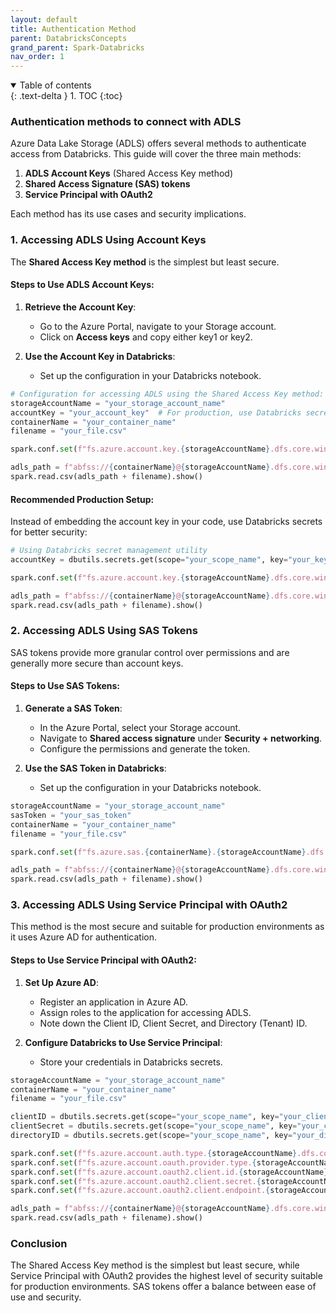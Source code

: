 ```yaml
---
layout: default
title: Authentication Method
parent: DatabricksConcepts
grand_parent: Spark-Databricks
nav_order: 1
---
```


<details open markdown="block">
  <summary>
    Table of contents
  </summary>
  {: .text-delta }
1. TOC
{:toc}
</details>

### Authentication methods to connect with ADLS

Azure Data Lake Storage (ADLS) offers several methods to authenticate access from Databricks. This guide will cover the three main methods:

1. **ADLS Account Keys** (Shared Access Key method)
2. **Shared Access Signature (SAS) tokens**
3. **Service Principal with OAuth2**

Each method has its use cases and security implications. 

### 1. Accessing ADLS Using Account Keys

The **Shared Access Key method** is the simplest but least secure. 

#### Steps to Use ADLS Account Keys:

1. **Retrieve the Account Key**:
   - Go to the Azure Portal, navigate to your Storage account.
   - Click on **Access keys** and copy either key1 or key2.

2. **Use the Account Key in Databricks**:
   - Set up the configuration in your Databricks notebook.

```python
# Configuration for accessing ADLS using the Shared Access Key method:
storageAccountName = "your_storage_account_name"
accountKey = "your_account_key"  # For production, use Databricks secret scope
containerName = "your_container_name"
filename = "your_file.csv"

spark.conf.set(f"fs.azure.account.key.{storageAccountName}.dfs.core.windows.net", accountKey)

adls_path = f"abfss://{containerName}@{storageAccountName}.dfs.core.windows.net/"
spark.read.csv(adls_path + filename).show()
```

#### Recommended Production Setup:

Instead of embedding the account key in your code, use Databricks secrets for better security:

```python
# Using Databricks secret management utility
accountKey = dbutils.secrets.get(scope="your_scope_name", key="your_key_name")

spark.conf.set(f"fs.azure.account.key.{storageAccountName}.dfs.core.windows.net", accountKey)

adls_path = f"abfss://{containerName}@{storageAccountName}.dfs.core.windows.net/"
spark.read.csv(adls_path + filename).show()
```

### 2. Accessing ADLS Using SAS Tokens

SAS tokens provide more granular control over permissions and are generally more secure than account keys.

#### Steps to Use SAS Tokens:

1. **Generate a SAS Token**:
   - In the Azure Portal, select your Storage account.
   - Navigate to **Shared access signature** under **Security + networking**.
   - Configure the permissions and generate the token.

2. **Use the SAS Token in Databricks**:
   - Set up the configuration in your Databricks notebook.

```python
storageAccountName = "your_storage_account_name"
sasToken = "your_sas_token"
containerName = "your_container_name"
filename = "your_file.csv"

spark.conf.set(f"fs.azure.sas.{containerName}.{storageAccountName}.dfs.core.windows.net", sasToken)

adls_path = f"abfss://{containerName}@{storageAccountName}.dfs.core.windows.net/"
spark.read.csv(adls_path + filename).show()
```

### 3. Accessing ADLS Using Service Principal with OAuth2

This method is the most secure and suitable for production environments as it uses Azure AD for authentication.

#### Steps to Use Service Principal with OAuth2:

1. **Set Up Azure AD**:
   - Register an application in Azure AD.
   - Assign roles to the application for accessing ADLS.
   - Note down the Client ID, Client Secret, and Directory (Tenant) ID.

2. **Configure Databricks to Use Service Principal**:
   - Store your credentials in Databricks secrets.

```python
storageAccountName = "your_storage_account_name"
containerName = "your_container_name"
filename = "your_file.csv"

clientID = dbutils.secrets.get(scope="your_scope_name", key="your_client_id_key")
clientSecret = dbutils.secrets.get(scope="your_scope_name", key="your_client_secret_key")
directoryID = dbutils.secrets.get(scope="your_scope_name", key="your_directory_id_key")

spark.conf.set(f"fs.azure.account.auth.type.{storageAccountName}.dfs.core.windows.net", "OAuth")
spark.conf.set(f"fs.azure.account.oauth.provider.type.{storageAccountName}.dfs.core.windows.net", "org.apache.hadoop.fs.azurebfs.oauth2.ClientCredsTokenProvider")
spark.conf.set(f"fs.azure.account.oauth2.client.id.{storageAccountName}.dfs.core.windows.net", clientID)
spark.conf.set(f"fs.azure.account.oauth2.client.secret.{storageAccountName}.dfs.core.windows.net", clientSecret)
spark.conf.set(f"fs.azure.account.oauth2.client.endpoint.{storageAccountName}.dfs.core.windows.net", f"https://login.microsoftonline.com/{directoryID}/oauth2/token")

adls_path = f"abfss://{containerName}@{storageAccountName}.dfs.core.windows.net/"
spark.read.csv(adls_path + filename).show()
```

### Conclusion

The Shared Access Key method is the simplest but least secure, while Service Principal with OAuth2 provides the highest level of security suitable for production environments. SAS tokens offer a balance between ease of use and security. 